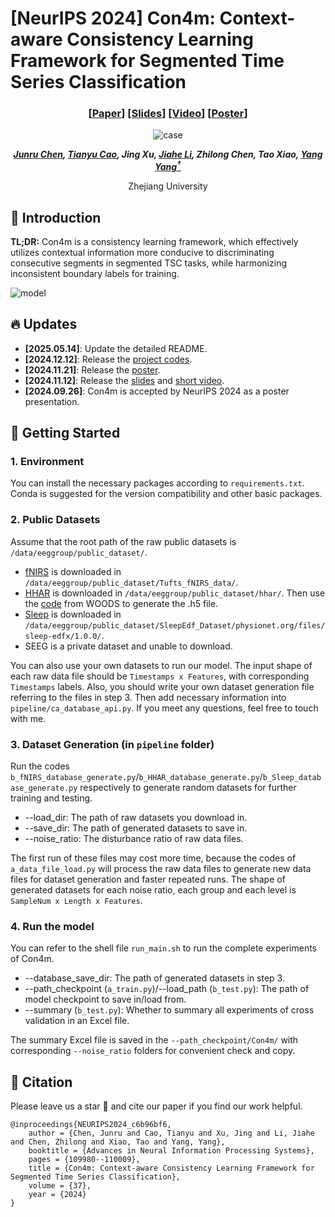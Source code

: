 # [NeurIPS 2024] Con4m: Context-aware Consistency Learning Framework for Segmented Time Series Classification

<div align="center">

### [<a href="https://openreview.net/pdf?id=jCPufQaHvb" target="_blank">Paper</a>] [<a href="https://neurips.cc/media/neurips-2024/Slides/93973.pdf" target="_blank">Slides</a>] [<a href="https://recorder-v3.slideslive.com/#/share?share=94277&s=6e9b8303-8878-4d38-95d7-74706c75117a" target="_blank">Video</a>] [<a href="https://neurips.cc/media/PosterPDFs/NeurIPS%202024/93973.png?t=1732180648.1711104" target="_blank">Poster</a>]

![case](https://github.com/user-attachments/assets/c6c904d1-7273-4f1c-a7be-fe0aacaf5be3)

_**[Junru Chen](https://mrnobodycali.github.io/), [Tianyu Cao](http://tiyacao.com/), Jing Xu, [Jiahe Li](https://erikaqvq.github.io/), Zhilong Chen, Tao Xiao, [Yang Yang<sup>†</sup>](http://yangy.org/)**_

Zhejiang University

</div>

## 📖 Introduction

**TL;DR:** Con4m is a consistency learning framework, which effectively utilizes contextual information more conducive 
to discriminating consecutive segments in segmented TSC tasks, while harmonizing inconsistent boundary labels for training.  <br>

![model](https://github.com/user-attachments/assets/9101acbf-dec2-4827-a885-a9c4ce143976)

## 🔥 Updates
- __[2025.05.14]__: Update the detailed README.
- __[2024.12.12]__: Release the [project codes](https://github.com/MrNobodyCali/Con4m).
- __[2024.11.21]__: Release the [poster](https://neurips.cc/media/PosterPDFs/NeurIPS%202024/93973.png?t=1732180648.1711104).
- __[2024.11.12]__: Release the [slides](https://neurips.cc/media/neurips-2024/Slides/93973.pdf) and [short video](https://recorder-v3.slideslive.com/#/share?share=94277&s=6e9b8303-8878-4d38-95d7-74706c75117a).
- __[2024.09.26]__: Con4m is accepted by NeurIPS 2024 as a poster presentation.

## 🏁 Getting Started

### 1. Environment
You can install the necessary packages according to `requirements.txt`. Conda is suggested for the version compatibility and
other basic packages.

### 2. Public Datasets
Assume that the root path of the raw public datasets is `/data/eeggroup/public_dataset/`.
- [fNIRS](https://tufts.app.box.com/s/1e0831syu1evlmk9zx2pukpl3i32md6r/folder/144901078723) is downloaded in `/data/eeggroup/public_dataset/Tufts_fNIRS_data/`.
- [HHAR](https://archive.ics.uci.edu/ml/datasets/Heterogeneity+Activity+Recognition) is downloaded in `/data/eeggroup/public_dataset/hhar/`. 
Then use the [code](https://github.com/jc-audet/WOODS/blob/main/woods/scripts/fetch_and_preprocess.py) from WOODS to generate the .h5 file.
- [Sleep](https://physionet.org/content/sleep-edfx/1.0.0/) is downloaded in `/data/eeggroup/public_dataset/SleepEdf_Dataset/physionet.org/files/sleep-edfx/1.0.0/`.
- SEEG is a private dataset and unable to download.

You can also use your own datasets to run our model. The input shape of each raw data file should be `Timestamps x Features`, 
with corresponding `Timestamps` labels.
Also, you should write your own dataset generation file referring to the files in step 3.
Then add necessary information into `pipeline/ca_database_api.py`.
If you meet any questions, feel free to touch with me.

### 3. Dataset Generation (in `pipeline` folder)
Run the codes `b_fNIRS_database_generate.py`/`b_HHAR_database_generate.py`/`b_Sleep_database_generate.py` respectively to
generate random datasets for further training and testing.
- --load_dir: The path of raw datasets you download in.
- --save_dir: The path of generated datasets to save in.
- --noise_ratio: The disturbance ratio of raw data files.

The first run of these files may cost more time, because the codes of `a_data_file_load.py` will process the raw data files
to generate new data files for dataset generation and faster repeated runs.
The shape of generated datasets for each noise ratio, each group and each level is `SampleNum x Length x Features`.

### 4. Run the model
You can refer to the shell file `run_main.sh` to run the complete experiments of Con4m.
- --database_save_dir: The path of generated datasets in step 3.
- --path_checkpoint (`a_train.py`)/--load_path (`b_test.py`): The path of model checkpoint to save in/load from.
- --summary (`b_test.py`): Whether to summary all experiments of cross validation in an Excel file.

The summary Excel file is saved in the `--path_checkpoint/Con4m/` with corresponding `--noise_ratio` folders for convenient check and copy.

## 🌟 Citation
Please leave us a star 🌟 and cite our paper if you find our work helpful.
```
@inproceedings{NEURIPS2024_c6b96bf6,
    author = {Chen, Junru and Cao, Tianyu and Xu, Jing and Li, Jiahe and Chen, Zhilong and Xiao, Tao and Yang, Yang},
    booktitle = {Advances in Neural Information Processing Systems},
    pages = {109980--110009},
    title = {Con4m: Context-aware Consistency Learning Framework for Segmented Time Series Classification},
    volume = {37},
    year = {2024}
}
```
